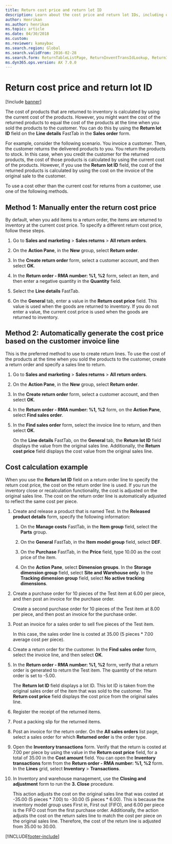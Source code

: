 ```yaml
---
title: Return cost price and return lot ID    
description: Learn about the cost price and return lot IDs, including outline on manually entering return cost prices and automatically generating cost prices.
author: Henrikan
ms.author: henrikan
ms.topic: article
ms.date: 04/30/2018
ms.custom:
ms.reviewer: kamaybac
ms.search.region: Global 
ms.search.validFrom: 2016-02-28
ms.search.form: ReturnTableListPage, ReturnInventTransIdLookup, ReturnItemNumLookup
ms.dyn365.ops.version: AX 7.0.0
---
```


# Return cost price and return lot ID

[!include [banner](../includes/banner.md)]

The cost of products that are returned to inventory is calculated by using the current cost of the products. However, you might want the cost of the returned products to equal the cost of the products at the time when you sold the products to the customer. You can do this by using the **Return lot ID** field on the **Line details** FastTab in the **Sales order** form.

For example, consider the following scenario. You invoice a customer. Then, the customer returns the delivered products to you. You return the products to stock. In this case, when you credit the customer for the returned products, the cost of those products is calculated by using the current cost of the products. However, if you use the **Return lot ID** field, the cost of the returned products is calculated by using the cost on the invoice of the original sale to the customer.

To use a cost other than the current cost for returns from a customer, use one of the following methods.

## Method 1: Manually enter the return cost price

By default, when you add items to a return order, the items are returned to inventory at the current cost price. To specify a different return cost price, follow these steps.

1. Go to **Sales and marketing** \> **Sales returns** \> **All return orders**.

1. On the **Action Pane**, in the **New** group, select **Return order**.

1. In the **Create return order** form, select a customer account, and then select **OK**.

1. In the **Return order - RMA number: %1, %2** form, select an item, and then enter a negative quantity in the **Quantity** field.

1. Select the **Line details** FastTab.

1. On the **General** tab, enter a value in the **Return cost price** field. This value is used when the goods are returned to inventory. If you do not enter a value, the current cost price is used when the goods are returned to inventory.

## Method 2: Automatically generate the cost price based on the customer invoice line

This is the preferred method to use to create return lines. To use the cost of the products at the time when you sold the products to the customer, create a return order and specify a sales line to return.

1. Go to **Sales and marketing** \> **Sales returns** \> **All return orders**.

1. On the **Action Pane**, in the **New** group, select **Return order**.

1. In the **Create return order** form, select a customer account, and then select **OK**.

1. In the **Return order - RMA number: %1, %2** form, on the **Action Pane**, select **Find sales order**.

1. In the **Find sales order** form, select the invoice line to return, and then select **OK**.

    On the **Line details** FastTab, on the **General** tab, the **Return lot ID** field displays the value from the original sales line. Additionally, the **Return cost price** field displays the cost value from the original sales line.

## Cost calculation example

When you use the **Return lot ID** field on a return order line to specify the return cost price, the cost on the return order line is used. If you run the inventory close or recalculation functionality, the cost is adjusted on the original sales line. The cost on the return order line is automatically adjusted to reflect the same cost per piece.

1. Create and release a product that is named Test. In the **Released product details** form, specify the following information:

    1. On the **Manage costs** FastTab, in the **Item group** field, select the **Parts** group.

    1. On the **General** FastTab, in the **Item model group** field, select **DEF**.

    1. On the **Purchase** FastTab, in the **Price** field, type 10.00 as the cost price of the item.

    1. On the **Action Pane**, select **Dimension groups**. In the **Storage dimension group** field, select **Site and Warehouse only**. In the **Tracking dimension group** field, select **No active tracking dimensions**.

1. Create a purchase order for 10 pieces of the Test item at 6.00 per piece, and then post an invoice for the purchase order.

    Create a second purchase order for 10 pieces of the Test item at 8.00 per piece, and then post an invoice for the purchase order.

1. Post an invoice for a sales order to sell five pieces of the Test item.

    In this case, the sales order line is costed at 35.00 (5 pieces \* 7.00 average cost per piece).

1. Create a return order for the customer. In the **Find sales order** form, select the invoice line, and then select **OK**.

1. In the **Return order - RMA number: %1, %2** form, verify that a return order is generated to return the Test item. The quantity of the return order is set to -5.00.

    The **Return lot ID** field displays a lot ID. This lot ID is taken from the original sales order of the item that was sold to the customer. The **Return cost price** field displays the cost price from the original sales line.

1. Register the receipt of the returned items.

1. Post a packing slip for the returned items.

1. Post an invoice for the return order. On the **All sales orders** list page, select a sales order for which **Returned order** is the order type.

1. Open the **Inventory transactions** form. Verify that the return is costed at 7.00 per piece by using the value in the **Return cost price** field, for a total of 35.00 in the **Cost amount** field. You can open the **Inventory transactions** form from the **Return order - RMA number: %1, %2** form. In the **Lines** grid, select **Inventory** \> **Transactions**.

1. In Inventory and warehouse management, use the **Closing and adjustment** form to run the **3. Close** procedure.

    This action adjusts the cost on the original sales line that was costed at -35.00 (5 pieces \* 7.00) to -30.00 (5 pieces \* 6.00). This is because the inventory model group uses First in, First out (FIFO), and 6.00 per piece is the FIFO cost from the first purchase order. Additionally, the action adjusts the cost on the return sales line to match the cost per piece on the original sales line. Therefore, the cost of the return line is adjusted from 35.00 to 30.00.

[!INCLUDE[footer-include](../../includes/footer-banner.md)]